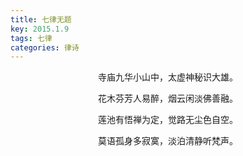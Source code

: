 ```yaml
---
title: 七律无题
key: 2015.1.9
tags: 七律
categories: 律诗
---
```


<p align="center">寺庙九华小山中，太虚神秘识大雄。
</p>
<p align="center">花木芬芳人易醉，烟云闲淡佛善融。
</p>
<p align="center">莲池有悟禅为定，觉路无尘色自空。
</p>
<p align="center">莫语孤身多寂寞，淡泊清静听梵声。
</p>
<p align="center"></br>
</p>

